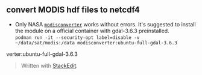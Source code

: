 ## convert MODIS hdf files to netcdf4
- Only NASA [`modisconverter`](https://github.com/nasa/modisconverter/tree/main) works without errors.  It's suggested to install the module on a official container with gdal-3.6.3 preinstalled.  
`podman run -it --security-opt label=disable -v ~/data/sat/modis:/data modisconverter:ubuntu-full-gdal-3.6.3`

verter:ubuntu-full-gdal-3.6.3

> Written with [StackEdit](https://stackedit.io/).
<!--stackedit_data:
eyJoaXN0b3J5IjpbLTE2OTAzNTI3MjVdfQ==
-->